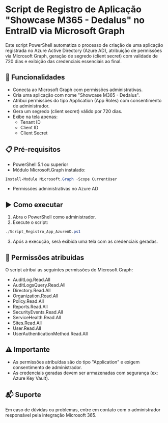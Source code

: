 
# Script de Registro de Aplicação "Showcase M365 - Dedalus" no EntraID via Microsoft Graph

Este script PowerShell automatiza o processo de criação de uma aplicação registrada no Azure Active Directory (Azure AD), atribuição de permissões via Microsoft Graph, geração de segredo (client secret) com validade de 720 dias e exibição das credenciais essenciais ao final.

## 🔧 Funcionalidades

- Conecta ao Microsoft Graph com permissões administrativas.
- Cria uma aplicação com nome "Showcase M365 - Dedalus".
- Atribui permissões do tipo Application (App Roles) com consentimento de administrador.
- Gera um segredo (client secret) válido por 720 dias.
- Exibe na tela apenas:
  - Tenant ID
  - Client ID
  - Client Secret

## 📋 Pré-requisitos

- PowerShell 5.1 ou superior
- Módulo Microsoft.Graph instalado:

```powershell
Install-Module Microsoft.Graph -Scope CurrentUser
```

- Permissões administrativas no Azure AD

## ▶️ Como executar

1. Abra o PowerShell como administrador.
2. Execute o script:

```powershell
./Script_Registro_App_AzureAD.ps1
```

3. Após a execução, será exibida uma tela com as credenciais geradas.

## 🔐 Permissões atribuídas

O script atribui as seguintes permissões do Microsoft Graph:

- AuditLog.Read.All
- AuditLogsQuery.Read.All
- Directory.Read.All
- Organization.Read.All
- Policy.Read.All
- Reports.Read.All
- SecurityEvents.Read.All
- ServiceHealth.Read.All
- Sites.Read.All
- User.Read.All
- UserAuthenticationMethod.Read.All

## ⚠️ Importante

- As permissões atribuídas são do tipo "Application" e exigem consentimento de administrador.
- As credenciais geradas devem ser armazenadas com segurança (ex: Azure Key Vault).

## 📬 Suporte

Em caso de dúvidas ou problemas, entre em contato com o administrador responsável pela integração Microsoft 365.
